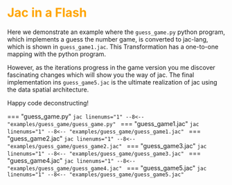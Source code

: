 # <span style="color: orange; font-weight: bold">Jac in a Flash</span>

Here we demonstrate an example where the ```guess_game.py``` python program, which implements a guess the number game, is converted to jac-lang, which is shown in ```guess_game1.jac```. This Transformation has a one-to-one mapping with the python program.

However, as the iterations progress in the game version you me discover fascinating changes which will show you the way of jac. The final implementation ins ```guess_game5.jac``` is the ultimate realization of jac using the data spatial architecture.

Happy code deconstructing!

=== "guess_game.py"
    ```jac linenums="1"
    --8<-- "examples/guess_game/guess_game.py"
    ```
=== "guess_game1.jac"
    ```jac linenums="1"
    --8<-- "examples/guess_game/guess_game1.jac"
    ```
=== "guess_game2.jac"
    ```jac linenums="1"
    --8<-- "examples/guess_game/guess_game2.jac"
    ```
=== "guess_game3.jac"
    ```jac linenums="1"
    --8<-- "examples/guess_game/guess_game3.jac"
    ```
=== "guess_game4.jac"
    ```jac linenums="1"
    --8<-- "examples/guess_game/guess_game4.jac"
    ```
=== "guess_game5.jac"
    ```jac linenums="1"
    --8<-- "examples/guess_game/guess_game5.jac"
    ```